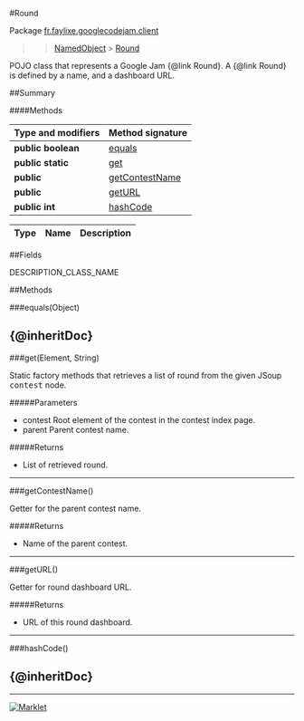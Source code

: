 #Round

Package [fr.faylixe.googlecodejam.client](README.md)<br>
>  > [NamedObject](/common/NamedObject.md) > [Round](Round.md)

<p>POJO class that represents a Google Jam {@link Round}.
 A {@link Round} is defined by a name, and a dashboard
 URL.</p>

##Summary

####Methods

Type and modifiers | Method signature
 --- | --- 
**public** **boolean** | [equals](#equalsobject)
**public static**  | [get](#getelement-string)
**public**  | [getContestName](#getcontestname)
**public**  | [getURL](#geturl)
**public** **int** | [hashCode](#hashcode)

Type | Name | Description
 --- | --- | --- 


##Fields

DESCRIPTION_CLASS_NAME

##Methods

###equals(Object)


{@inheritDoc}
---
###get(Element, String)


<p>Static factory methods that retrieves a list of round
 from the given JSoup <tt>contest</tt> node.</p>
#####Parameters


* contest Root element of the contest in the contest index page.
* parent Parent contest name.

#####Returns


* List of retrieved round.

---
###getContestName()


<p>Getter for the parent contest name.</p>
#####Returns


* Name of the parent contest.

---
###getURL()


<p>Getter for round dashboard URL.</p>
#####Returns


* URL of this round dashboard.

---
###hashCode()


{@inheritDoc}
---
---
[![Marklet](https://img.shields.io/badge/Generated%20by-Marklet-green.svg)](https://github.com/Faylixe/marklet)